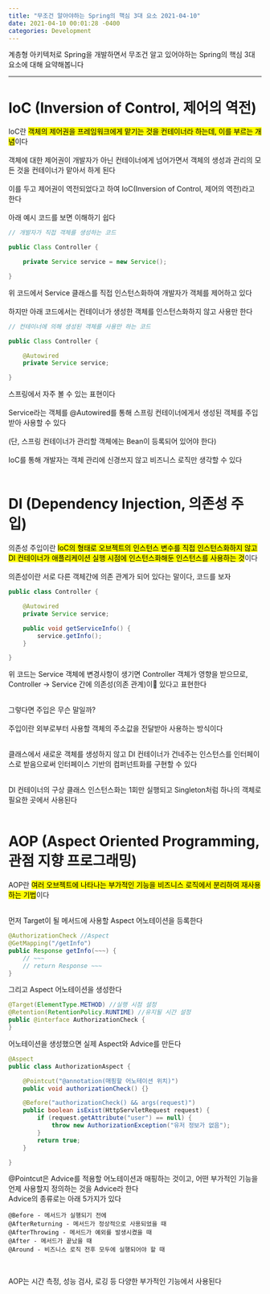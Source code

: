 ```yaml
---
title: "무조건 알아야하는 Spring의 핵심 3대 요소 2021-04-10"
date: 2021-04-10 00:01:28 -0400
categories: Development
---
```


계층형 아키텍처로 Spring을 개발하면서 무조건 알고 있어야하는 Spring의 핵심 3대 요소에 대해 요약해봅니다
<hr/>

# IoC (Inversion of Control, 제어의 역전)
IoC란 <mark>객체의 제어권을 프레임워크에게 맡기는 것을 컨테이너라 하는데, 이를 부르는 개념</mark>이다<br><br>
객체에 대한 제어권이 개발자가 아닌 컨테이너에게 넘어가면서 객체의 생성과 관리의 모든 것을 컨테이너가 맡아서 하게 된다<br><br>
이를 두고 제어권이 역전되었다고 하여 IoC(Inversion of Control, 제어의 역전)라고 한다<br><br>
아래 예시 코드를 보면 이해하기 쉽다

```java
// 개발자가 직접 객체를 생성하는 코드 

public Class Controller {

    private Service service = new Service();

}
```
위 코드에서 Service 클래스를 직접 인스턴스화하여 개발자가 객체를 제어하고 있다<br><br>
하지만 아래 코드에서는 컨테이너가 생성한 객체를 인스턴스화하지 않고 사용만 한다

```java
// 컨테이너에 의해 생성된 객체를 사용만 하는 코드 

public Class Controller {

    @Autowired
    private Service service;

}
```

스프링에서 자주 볼 수 있는 표현이다<br><br>
Service라는 객체를 @Autowired를 통해 스프링 컨테이너에게서 생성된 객체를 주입받아 사용할 수 있다<br><br>
(단, 스프링 컨테이너가 관리할 객체에는 Bean이 등록되어 있어야 한다)<br><br>
IoC를 통해 개발자는 객체 관리에 신경쓰지 않고 비즈니스 로직만 생각할 수 있다<br><br>

# DI (Dependency Injection, 의존성 주입)
의존성 주입이란 <mark>IoC의 형태로 오브젝트의 인스턴스 변수를 직접 인스턴스화하지 않고 DI 컨테이너가 애플리케이션 실행 시점에 인스턴스화해둔 인스턴스를 사용하는 것</mark>이다<br><br>
의존성이란 서로 다른 객체간에 의존 관계가 되어 있다는 말이다, 코드를 보자 
```java
public class Controller {

    @Autowired
    private Service service;

    public void getServiceInfo() {
        service.getInfo();
    }

}
```
위 코드는 Service 객체에 변경사항이 생기면 Controller 객체가 영향을 받으므로, Controller -> Service 간에 의존성(의존 관계)이 있다고 표현한다<br><br>

그렇다면 주입은 무슨 말일까?<br><br>
주입이란 외부로부터 사용할 객체의 주소값을 전달받아 사용하는 방식이다<br><br>

클래스에서 새로운 객체를 생성하지 않고 DI 컨테이너가 건네주는 인스턴스를 인터페이스로 받음으로써 인터페이스 기반의 컴퍼넌트화를 구현할 수 있다<br><br>

DI 컨테이너의 구상 클래스 인스턴스화는 1회만 실행되고 Singleton처럼 하나의 객체로 필요한 곳에서 사용된다<br><br>

# AOP (Aspect Oriented Programming, 관점 지향 프로그래밍)

AOP란 <mark>여러 오브젝트에 나타나는 부가적인 기능을 비즈니스 로직에서 분리하여 재사용하는 기법</mark>이다<br><br>


먼저 Target이 될 메서드에 사용할 Aspect 어노테이션을 등록한다
```java
@AuthorizationCheck //Aspect
@GetMapping("/getInfo")
public Response getInfo(~~~) {
    // ~~~
    // return Response ~~~
}
```

그리고 Aspect 어노테이션을 생성한다 
```java
@Target(ElementType.METHOD) //실행 시점 설정
@Retention(RetentionPolicy.RUNTIME) //유지될 시간 설정
public @interface AuthorizationCheck {
}
```

어노테이션을 생성했으면 실제 Aspect와 Advice를 만든다 
```java
@Aspect
public class AuthorizationAspect {

    @Pointcut("@annotation(매핑할 어노테이션 위치)")
    public void authorizationCheck() {}

    @Before("authorizationCheck() && args(request)")
    public boolean isExist(HttpServletRequest request) {
        if (request.getAttribute("user") == null) {
            throw new AuthorizationException("유저 정보가 없음");
        }
        return true;
    }

}
```

@Pointcut은 Advice를 적용할 어노테이션과 매핑하는 것이고, 어떤 부가적인 기능을 언제 사용할지 정의하는 것을 Advice라 한다<br>
Advice의 종류로는 아래 5가지가 있다<br>
```
@Before - 메서드가 실행되기 전에
@AfterReturning - 메서드가 정상적으로 사용되었을 때
@AfterThrowing - 메서드가 예외를 발생시켰을 때 
@After - 메서드가 끝났을 때
@Around - 비즈니스 로직 전후 모두에 실행되어야 할 때
```
<br>

AOP는 시간 측정, 성능 검사, 로깅 등 다양한 부가적인 기능에서 사용된다
